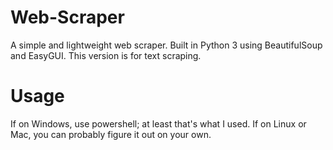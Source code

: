 # Web-Scraper
A simple and lightweight web scraper. Built in Python 3 using BeautifulSoup and EasyGUI. This version is for text scraping.

# Usage
If on Windows, use powershell; at least that's what I used. If on Linux or Mac, you can probably figure it out on your own.
